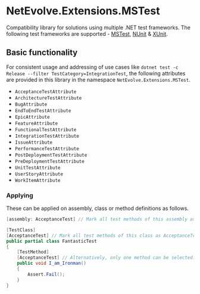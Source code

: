 # NetEvolve.Extensions.MSTest

Compatibility library for solutions using multiple .NET test frameworks.
The following test frameworks are supported -
[MSTest](https://www.nuget.org/packages/NetEvolve.Extensions.MSTest),
[NUnit](https://www.nuget.org/packages/NetEvolve.Extensions.NUnit) &
[XUnit](https://www.nuget.org/packages/NetEvolve.Extensions.XUnit).

## Basic functionality

For consistent usage and addressing of use cases like `dotnet test -c Release --filter TestCategory=IntegrationTest`, the following attributes are provided in this library in the namespace `NetEvolve.Extensions.MSTest`.

- `AcceptanceTestAttribute`
- `ArchitectureTestAttribute`
- `BugAttribute`
- `EndToEndTestAttribute`
- `EpicAttribute`
- `FeatureAttribute`
- `FunctionalTestAttribute`
- `IntegrationTestAttribute`
- `IssueAttribute`
- `PerformanceTestAttribute`
- `PostDeploymentTestAttribute`
- `PreDeploymentTestAttribute`
- `UnitTestAttribute`
- `UserStoryAttribute`
- `WorkItemAttribute`

### Applying
These can be applied on assembly, class or method definitions as follows.

```cs
[assembly: AcceptanceTest] // Mark all test methods of this assembly as AcceptanceTest

[TestClass]
[AcceptanceTest] // Mark all test methods of this class as AcceptanceTest
public partial class FantasticTest
{
    [TestMethod]
    [AcceptanceTest] // Alternatively, only one method can be selected.
    public void I_am_Ironman()
    {
        Assert.Fail();
    }
}
```